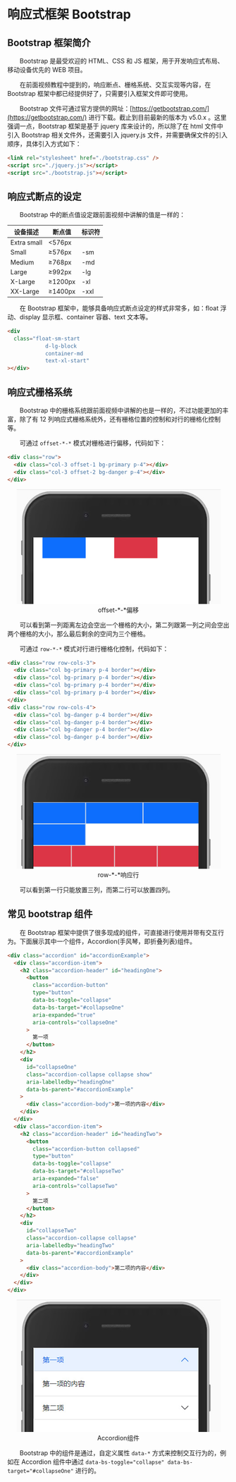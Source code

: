 # 响应式框架 Bootstrap

## Bootstrap 框架简介

&emsp;&emsp;Bootstrap 是最受欢迎的 HTML、CSS 和 JS 框架，用于开发响应式布局、移动设备优先的 WEB 项目。

&emsp;&emsp;在前面视频教程中提到的，响应断点、栅格系统、交互实现等内容，在 Bootstrap 框架中都已经提供好了，只需要引入框架文件即可使用。

&emsp;&emsp;Bootstrap 文件可通过官方提供的网址：[https://getbootstrap.com/](https://getbootstrap.com/) 进行下载。截止到目前最新的版本为 v5.0.x 。这里强调一点，Bootstrap 框架是基于 jquery 库来设计的，所以除了在 html 文件中引入 Bootstrap 相关文件外，还需要引入 jquery.js 文件，并需要确保文件的引入顺序，具体引入方式如下：

```html
<link rel="stylesheet" href="./bootstrap.css" />
<script src="./jquery.js"></script>
<script src="./bootstrap.js"></script>
```

## 响应式断点的设定

&emsp;&emsp;Bootstrap 中的断点值设定跟前面视频中讲解的值是一样的：

| 设备描述    | 断点值  | 标识符 |
| ----------- | ------- | ------ |
| Extra small | <576px  |        |
| Small       | ≥576px  | -sm    |
| Medium      | ≥768px  | -md    |
| Large       | ≥992px  | -lg    |
| X-Large     | ≥1200px | -xl    |
| XX-Large    | ≥1400px | -xxl   |

&emsp;&emsp;在 Bootstrap 框架中，能够具备响应式断点设定的样式非常多，如：float 浮动、display 显示框、container 容器、text 文本等。

```html
<div
  class="float-sm-start
            d-lg-block
            container-md
            text-xl-start"
></div>
```

## 响应式栅格系统

&emsp;&emsp;Bootstrap 中的栅格系统跟前面视频中讲解的也是一样的，不过功能更加的丰富，除了有 12 列响应式栅格系统外，还有栅格位置的控制和对行的栅格化控制等。

&emsp;&emsp;可通过 `offset-*-*` 模式对栅格进行偏移，代码如下：

```html
<div class="row">
  <div class="col-3 offset-1 bg-primary p-4"></div>
  <div class="col-3 offset-2 bg-danger p-4"></div>
</div>
```

<div align=center>
	<img src="./img/7_7_1.jpg" />
    <div>offset-*-*偏移</div>
</div>

&emsp;&emsp;可以看到第一列距离左边会空出一个栅格的大小，第二列跟第一列之间会空出两个栅格的大小，那么最后剩余的空间为三个栅格。

&emsp;&emsp;可通过 `row-*-*` 模式对行进行栅格化控制，代码如下：

```html
<div class="row row-cols-3">
  <div class="col bg-primary p-4 border"></div>
  <div class="col bg-primary p-4 border"></div>
  <div class="col bg-primary p-4 border"></div>
  <div class="col bg-primary p-4 border"></div>
</div>
<div class="row row-cols-4">
  <div class="col bg-danger p-4 border"></div>
  <div class="col bg-danger p-4 border"></div>
  <div class="col bg-danger p-4 border"></div>
  <div class="col bg-danger p-4 border"></div>
</div>
```

<div align=center>
	<img src="./img/7_7_2.jpg" />
    <div>row-*-*响应行</div>
</div>

&emsp;&emsp;可以看到第一行只能放置三列，而第二行可以放置四列。

## 常见 bootstrap 组件

&emsp;&emsp;在 Bootstrap 框架中提供了很多现成的组件，可直接进行使用并带有交互行为。下面展示其中一个组件，Accordion(手风琴，即折叠列表)组件。

```html
<div class="accordion" id="accordionExample">
  <div class="accordion-item">
    <h2 class="accordion-header" id="headingOne">
      <button
        class="accordion-button"
        type="button"
        data-bs-toggle="collapse"
        data-bs-target="#collapseOne"
        aria-expanded="true"
        aria-controls="collapseOne"
      >
        第一项
      </button>
    </h2>
    <div
      id="collapseOne"
      class="accordion-collapse collapse show"
      aria-labelledby="headingOne"
      data-bs-parent="#accordionExample"
    >
      <div class="accordion-body">第一项的内容</div>
    </div>
  </div>
  <div class="accordion-item">
    <h2 class="accordion-header" id="headingTwo">
      <button
        class="accordion-button collapsed"
        type="button"
        data-bs-toggle="collapse"
        data-bs-target="#collapseTwo"
        aria-expanded="false"
        aria-controls="collapseTwo"
      >
        第二项
      </button>
    </h2>
    <div
      id="collapseTwo"
      class="accordion-collapse collapse"
      aria-labelledby="headingTwo"
      data-bs-parent="#accordionExample"
    >
      <div class="accordion-body">第二项的内容</div>
    </div>
  </div>
</div>
```

<div align=center>
	<img src="./img/7_7_3.jpg" />
    <div>Accordion组件</div>
</div>

&emsp;&emsp;Bootstrap 中的组件是通过，自定义属性 `data-*` 方式来控制交互行为的，例如在 Accordion 组件中通过 `data-bs-toggle="collapse" data-bs-target="#collapseOne"` 进行的。
